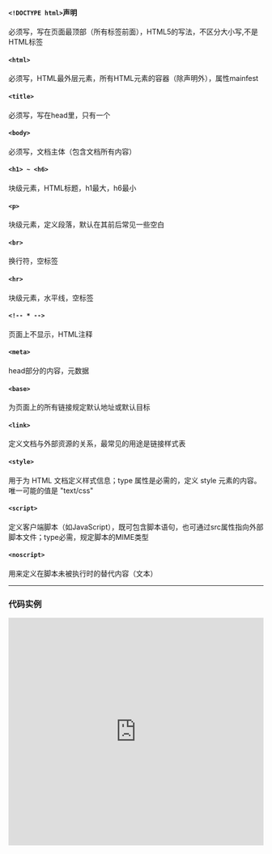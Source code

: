 #### `<!DOCTYPE html>`声明
必须写，写在页面最顶部（所有标签前面），HTML5的写法，不区分大小写,不是HTML标签

#### `<html>`
必须写，HTML最外层元素，所有HTML元素的容器（除声明外），属性mainfest

#### `<title>`
必须写，写在head里，只有一个

#### `<body>`
必须写，文档主体（包含文档所有内容）

#### `<h1> ~ <h6>`
块级元素，HTML标题，h1最大，h6最小

#### `<p>`
块级元素，定义段落，默认在其前后常见一些空白

#### `<br>`
换行符，空标签

#### `<hr>`
块级元素，水平线，空标签

#### `<!-- * -->`
页面上不显示，HTML注释

#### `<meta>`
head部分的内容，元数据

#### `<base>`
为页面上的所有链接规定默认地址或默认目标

#### `<link>`
定义文档与外部资源的关系，最常见的用途是链接样式表

#### `<style>`
用于为 HTML 文档定义样式信息；type 属性是必需的，定义 style 元素的内容。唯一可能的值是 "text/css"

#### `<script>`
定义客户端脚本（如JavaScript），既可包含脚本语句，也可通过src属性指向外部脚本文件；type必需，规定脚本的MIME类型

#### `<noscript>`
用来定义在脚本未被执行时的替代内容（文本）

---
### 代码实例
<iframe width="100%" height="450" src="https://code.hcharts.cn/course-html/FMZwsg/share/result,html" allowfullscreen="allowfullscreen" frameborder="0"></iframe>